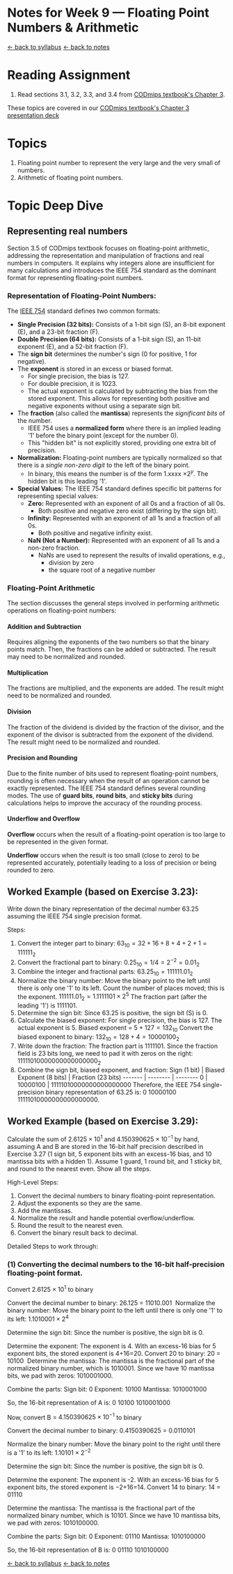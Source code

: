 # Notes for Week 9 &mdash; Floating Point Numbers & Arithmetic

[ &larr; back to syllabus](/courses/ece251/2025/ece251-syllabus-spring-2025.html) [ &larr; back to notes](/courses/ece251/2025/ece251-notes.html)

# Reading Assignment

1. Read sections 3.1, 3.2, 3.3, and 3.4 from [CODmips textbook's Chapter 3](./textbook_CODmips_Chapter_3%20-%20Arithmetic%20for%20Computers.pdf).

These topics are covered in our [CODmips textbook's Chapter 3 presentation deck](./Patterson6e_MIPS_Ch03_PPT.ppt)

# Topics

1. Floating point number to represent the very large and the very small of numbers.
2. Arithmetic of floating point numbers.

# Topic Deep Dive

## Representing real numbers

Section 3.5 of CODmips textbook focuses on floating-point arithmetic, addressing the representation and manipulation of fractions and real numbers in computers. It explains why integers alone are insufficient for many calculations and introduces the IEEE 754 standard as the dominant format for representing floating-point numbers.

### Representation of Floating-Point Numbers:

The [IEEE 754](https://en.wikipedia.org/wiki/IEEE_754) standard defines two common formats:

- **Single Precision (32 bits):** Consists of a 1-bit sign (S), an 8-bit exponent (E), and a 23-bit fraction (F).
- **Double Precision (64 bits):** Consists of a 1-bit sign (S), an 11-bit exponent (E), and a 52-bit fraction (F).
- The **sign bit** determines the number's sign (0 for positive, 1 for negative).
- The **exponent** is stored in an excess or biased format.
  - For single precision, the bias is 127.
  - For double precision, it is 1023.
  - The actual exponent is calculated by subtracting the bias from the stored exponent. This allows for representing both positive and negative exponents without using a separate sign bit.
- The **fraction** (also called the **mantissa**) represents the _significant bits_ of the number.
  - IEEE 754 uses a **normalized form** where there is an implied leading '1' before the binary point (except for the number 0).
  - This "hidden bit" is not explicitly stored, providing one extra bit of precision.
- **Normalization:** Floating-point numbers are typically normalized so that there is a _single non-zero digit_ to the left of the binary point.
  - In binary, this means the number is of the form 1.xxxx $\times 2^y$. The hidden bit is this leading '1'.
- **Special Values:** The IEEE 754 standard defines specific bit patterns for representing special values:
  - **Zero:** Represented with an exponent of all 0s and a fraction of all 0s.
    - Both positive and negative zero exist (differing by the sign bit).
  - **Infinity:** Represented with an exponent of all 1s and a fraction of all 0s.
    - Both positive and negative infinity exist.
  - **NaN (Not a Number):** Represented with an exponent of all 1s and a non-zero fraction.
    - NaNs are used to represent the results of invalid operations, e.g.,
      - division by zero
      - the square root of a negative number

### Floating-Point Arithmetic

The section discusses the general steps involved in performing arithmetic operations on floating-point numbers:

#### Addition and Subtraction

Requires aligning the exponents of the two numbers so that the binary points match. Then, the fractions can be added or subtracted. The result may need to be normalized and rounded.

#### Multiplication

The fractions are multiplied, and the exponents are added. The result might need to be normalized and rounded.

#### Division

The fraction of the dividend is divided by the fraction of the divisor, and the exponent of the divisor is subtracted from the exponent of the dividend. The result might need to be normalized and rounded.

#### Precision and Rounding

Due to the finite number of bits used to represent floating-point numbers, rounding is often necessary when the result of an operation cannot be exactly represented. The IEEE 754 standard defines several rounding modes. The use of **guard bits**, **round bits**, and **sticky bits** during calculations helps to improve the accuracy of the rounding process.

#### Underflow and Overflow

**Overflow** occurs when the result of a floating-point operation is too large to be represented in the given format.

**Underflow** occurs when the result is too small (close to zero) to be represented accurately, potentially leading to a loss of precision or being rounded to zero.

## Worked Example (based on Exercise 3.23):

Write down the binary representation of the decimal number 63.25 assuming the IEEE 754 single precision format.

Steps:

1.  Convert the integer part to binary: $63_{10} = 32 + 16 + 8 + 4 + 2 + 1 = 111111_2$
2.  Convert the fractional part to binary: $0.25_{10} = 1/4 = 2^{-2} = 0.01_2$
3.  Combine the integer and fractional parts: $63.25_{10} = 111111.01_2$
4.  Normalize the binary number: Move the binary point to the left until there is only one '1' to its left. Count the number of places moved; this is the exponent. $111111.01_2 = 1.1111101 \times 2^5$ The fraction part (after the leading '1') is $1111101$.
5.  Determine the sign bit: Since 63.25 is positive, the sign bit (S) is 0.
6.  Calculate the biased exponent: For single precision, the bias is 127. The actual exponent is 5. Biased exponent = $5 + 127 = 132_{10}$ Convert the biased exponent to binary: $132_{10} = 128 + 4 = 10000100_2$
7.  Write down the fraction: The fraction part is $1111101$. Since the fraction field is 23 bits long, we need to pad it with zeros on the right: $11111010000000000000000_2$
8.  Combine the sign bit, biased exponent, and fraction: Sign (1 bit) | Biased Exponent (8 bits) | Fraction (23 bits) ------- | -------- | -------- 0 | 10000100 | 11111010000000000000000
    Therefore, the IEEE 754 single-precision binary representation of 63.25 is: 0 10000100 11111010000000000000000.

## Worked Example (based on Exercise 3.29):

Calculate the sum of $2.6125 \times 10^1$ and $4.150390625 \times 10^{-1}$ by hand, assuming A and B are stored in the 16-bit half precision described in Exercise 3.27 (1 sign bit, 5 exponent bits with an excess-16 bias, and 10 mantissa bits with a hidden 1). Assume 1 guard, 1 round bit, and 1 sticky bit, and round to the nearest even. Show all the steps.

High-Level Steps:

1. Convert the decimal numbers to binary floating-point representation.
2. Adjust the exponents so they are the same.
3. Add the mantissas.
4. Normalize the result and handle potential overflow/underflow.
5. Round the result to the nearest even.
6. Convert the binary result back to decimal.

Detailed Steps to work through:

### (1) Converting the decimal numbers to the 16-bit half-precision floating-point format.

Convert $2.6125 \times 10^1$ to binary

Convert the decimal number to binary:
26.125 = 11010.001
​
Normalize the binary number:
Move the binary point to the left until there is only one '1' to its left:
$1.1010001 \times 2^4$

Determine the sign bit:
Since the number is positive, the sign bit is 0.

Determine the exponent:
The exponent is 4. With an excess-16 bias for 5 exponent bits, the stored exponent is 4+16=20. Convert 20 to binary: 20 = 10100
​
Determine the mantissa:
The mantissa is the fractional part of the normalized binary number, which is 1010001. Since we have 10 mantissa bits, we pad with zeros: 1010001000.

Combine the parts:
Sign bit: 0
Exponent: 10100
Mantissa: 1010001000

So, the 16-bit representation of A is: 0 10100 1010001000

Now, convert B = $4.150390625 \times 10^{-1}$ to binary

Convert the decimal number to binary:
0.4150390625 = 0.0110101

Normalize the binary number:
Move the binary point to the right until there is a '1' to its left:
$1.10101 \times 2^{-2}$

Determine the sign bit:
Since the number is positive, the sign bit is 0.

Determine the exponent:
The exponent is -2. With an excess-16 bias for 5 exponent bits, the stored exponent is −2+16=14.
Convert 14 to binary: 14 = 01110

Determine the mantissa:
The mantissa is the fractional part of the normalized binary number, which is 10101. Since we have 10 mantissa bits, we pad with zeros: 1010100000.

Combine the parts:
Sign bit: 0
Exponent: 01110
Mantissa: 1010100000

So, the 16-bit representation of B is: 0 01110 1010100000

[ &larr; back to syllabus](/courses/ece251/2025/ece251-syllabus-spring-2025.html) [ &larr; back to notes](/courses/ece251/2025/ece251-notes.html)
